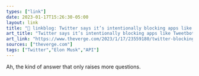 ```yaml
---
types: ["link"]
date: 2023-01-17T15:26:30-05:00
layout: link
title: "🔗 linkblog: Twitter says it’s intentionally blocking apps like Tweetbot - The Verge'"
art_title: "Twitter says it’s intentionally blocking apps like Tweetbot - The Verge"
art_link: "https://www.theverge.com/2023/1/17/23559180/twitter-blocking-apps-tweetbot"
sources: ["theverge.com"]
tags: ["Twitter","Elon Musk","API"]
---
```

Ah, the kind of answer that only raises more questions.  
 
